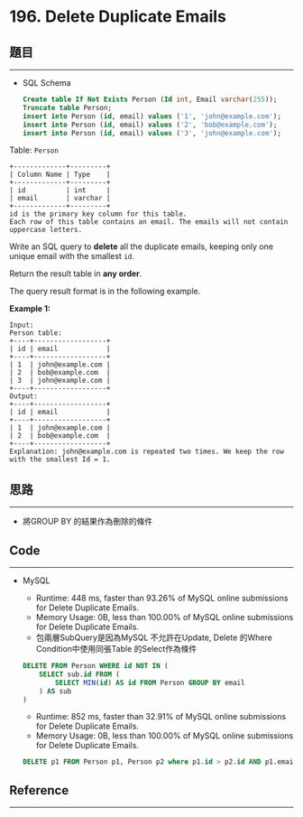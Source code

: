 # 196. Delete Duplicate Emails

## 題目

---

- SQL Schema
    
    ```sql
    Create table If Not Exists Person (Id int, Email varchar(255));
    Truncate table Person;
    insert into Person (id, email) values ('1', 'john@example.com');
    insert into Person (id, email) values ('2', 'bob@example.com');
    insert into Person (id, email) values ('3', 'john@example.com');
    ```
    

Table: `Person`

```
+-------------+---------+
| Column Name | Type    |
+-------------+---------+
| id          | int     |
| email       | varchar |
+-------------+---------+
id is the primary key column for this table.
Each row of this table contains an email. The emails will not contain uppercase letters.

```

Write an SQL query to **delete** all the duplicate emails, keeping only one unique email with the smallest `id`.

Return the result table in **any order**.

The query result format is in the following example.

**Example 1:**

```
Input:
Person table:
+----+------------------+
| id | email            |
+----+------------------+
| 1  | john@example.com |
| 2  | bob@example.com  |
| 3  | john@example.com |
+----+------------------+
Output:
+----+------------------+
| id | email            |
+----+------------------+
| 1  | john@example.com |
| 2  | bob@example.com  |
+----+------------------+
Explanation: john@example.com is repeated two times. We keep the row with the smallest Id = 1.
```

## 思路

---

- 將GROUP BY 的結果作為刪除的條件

## Code

---

- MySQL
    - Runtime: 448 ms, faster than 93.26% of MySQL online submissions for Delete Duplicate Emails.
    - Memory Usage: 0B, less than 100.00% of MySQL online submissions for Delete Duplicate Emails.
    - 包兩層SubQuery是因為MySQL 不允許在Update, Delete 的Where Condition中使用同張Table 的Select作為條件
    
    ```sql
    DELETE FROM Person WHERE id NOT IN ( 
        SELECT sub.id FROM (
            SELECT MIN(id) AS id FROM Person GROUP BY email
        ) AS sub
    )
    ```
    
    - Runtime: 852 ms, faster than 32.91% of MySQL online submissions for Delete Duplicate Emails.
    - Memory Usage: 0B, less than 100.00% of MySQL online submissions for Delete Duplicate Emails.
    
    ```sql
    DELETE p1 FROM Person p1, Person p2 where p1.id > p2.id AND p1.email = p2.email
    ```
    

## Reference

---